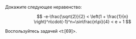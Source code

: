 Докажите следующее неравенство:

$$ -e-\frac{\sqrt{2}}{2} < \left(1 + \frac{1}{n} \right)^n\cdot(-1)^n+\sin\frac{n\pi}{4} < e + 1 $$

Воспользуйтесь задачей <t:[69]>.